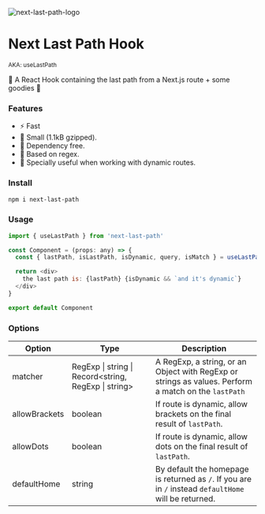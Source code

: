 ![next-last-path-logo](https://user-images.githubusercontent.com/71573508/198857935-7b1a6bde-acaa-42ee-8382-669459ea4dd3.png)

# Next Last Path Hook 

<sub>AKA: useLastPath</sub> 

🥉 A React Hook containing the last path from a Next.js route + some goodies 🎁

### Features

- ⚡️ Fast
- 🧩 Small (1.1kB gzipped).
- 🥶 Dependency free.
- 🧪 Based on regex. 
- 🧨 Specially useful when working with dynamic routes.

### Install

```bash
npm i next-last-path
```

### Usage

```js
import { useLastPath } from 'next-last-path'

const Component = (props: any) => {
  const { lastPath, isLastPath, isDynamic, query, isMatch } = useLastPath()

  return <div>
    the last path is: {lastPath} {isDynamic && `and it's dynamic`}
  </div>
}

export default Component
```

### Options

| Option        | Type                                                 | Description                                                                                           |
|---------------|------------------------------------------------------|-------------------------------------------------------------------------------------------------------|
| matcher       | RegExp \| string \| Record<string, RegExp \| string> | A RegExp, a string, or an Object with RegExp or strings as values. Perform a match on the `lastPath`  |
| allowBrackets | boolean                                              | If route is dynamic, allow brackets on the final result of `lastPath`.                                |
| allowDots     | boolean                                              | If route is dynamic, allow dots on the final result of `lastPath`.                                    |
| defaultHome   | string                                               | By default the homepage is returned as `/`. If you are in `/` instead `defaultHome` will be returned. |
